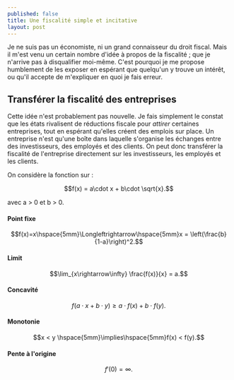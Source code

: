 ```yaml
---
published: false
title: Une fiscalité simple et incitative
layout: post
---
```

<script type="text/javascript" src="http://cdn.mathjax.org/mathjax/latest/MathJax.js?config=TeX-AMS-MML_HTMLorMML"></script>

Je ne suis pas un économiste, ni un grand connaisseur du droit fiscal. Mais il m'est venu un certain nombre d'idée à propos de la fiscalité ; que je n'arrive pas à disqualifier moi-même.
C'est pourquoi je me propose humblement de les exposer en espérant que quelqu'un y trouve un intérêt, ou qu'il accepte de m'expliquer en quoi je fais erreur.

## Transférer la fiscalité des entreprises

Cette idée n'est probablement pas nouvelle. Je fais simplement le constat que les états rivalisent de réductions fiscale pour *attirer* certaines entreprises, tout en espérant qu'elles créent des emplois sur place.
Un entreprise n'est qu'une boîte dans laquelle s'organise les échanges entre des investisseurs, des employés et des clients. On peut donc transférer la fiscalité de l'entreprise directement sur les investisseurs, les employés et les clients.

On considère la fonction <script type="math/tex; mode=inline">f</script> sur <script type="math/tex; mode=inline">\mathbb{R}^+</script>:

$$f(x) = a\cdot x + b\cdot \sqrt{x}.$$

avec a > 0 et b > 0.

#### Point fixe

$$f(x)=x\hspace{5mm}\Longleftrightarrow\hspace{5mm}x = \left(\frac{b}{1-a}\right)^2.$$

#### Limit

$$\lim_{x\rightarrow\infty} \frac{f(x)}{x} = a.$$

#### Concavité

$$f\left(a\cdot x + b\cdot y\right) \geq a\cdot f(x) + b\cdot f(y).$$

#### Monotonie

$$x < y \hspace{5mm}\implies\hspace{5mm}f(x) < f(y).$$

#### Pente à l'origine

$$f'(0) = \infty.$$